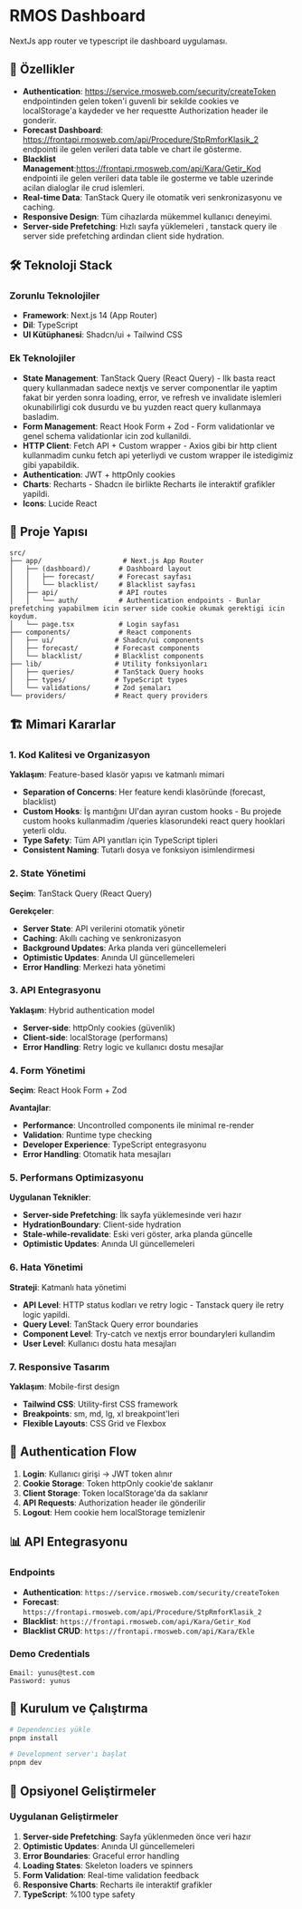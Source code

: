 # RMOS Dashboard

NextJs app router ve typescript ile dashboard uygulaması.

## 🚀 Özellikler

- **Authentication**: https://service.rmosweb.com/security/createToken endpointinden gelen token'i guvenli bir sekilde cookies ve localStorage'a kaydeder ve her requestte Authorization header ile gonderir.
- **Forecast Dashboard**: https://frontapi.rmosweb.com/api/Procedure/StpRmforKlasik_2 endpointi ile gelen verileri data table ve chart ile gösterme.
- **Blacklist Management**:https://frontapi.rmosweb.com/api/Kara/Getir_Kod endpointi ile gelen verileri data table ile gosterme ve table uzerinde acilan dialoglar ile crud islemleri.
- **Real-time Data**: TanStack Query ile otomatik veri senkronizasyonu ve caching.
- **Responsive Design**: Tüm cihazlarda mükemmel kullanıcı deneyimi.
- **Server-side Prefetching**: Hızlı sayfa yüklemeleri , tanstack query ile server side prefetching ardindan client side hydration.

## 🛠️ Teknoloji Stack

### Zorunlu Teknolojiler

- **Framework**: Next.js 14 (App Router)
- **Dil**: TypeScript
- **UI Kütüphanesi**: Shadcn/ui + Tailwind CSS

### Ek Teknolojiler

- **State Management**: TanStack Query (React Query) - Ilk basta react query kullanmadan sadece nextjs ve server componentlar ile yaptim fakat bir yerden sonra loading, error, ve refresh ve invalidate islemleri okunabilirligi cok dusurdu ve bu yuzden react query kullanmaya basladim.
- **Form Management**: React Hook Form + Zod - Form validationlar ve genel schema validationlar icin zod kullanildi.
- **HTTP Client**: Fetch API + Custom wrapper - Axios gibi bir http client kullanmadim cunku fetch api yeterliydi ve custom wrapper ile istedigimiz gibi yapabildik.
- **Authentication**: JWT + httpOnly cookies
- **Charts**: Recharts - Shadcn ile birlikte Recharts ile interaktif grafikler yapildi.
- **Icons**: Lucide React

## 📁 Proje Yapısı

```
src/
├── app/                    # Next.js App Router
│   ├── (dashboard)/       # Dashboard layout
│   │   ├── forecast/      # Forecast sayfası
│   │   └── blacklist/     # Blacklist sayfası
│   ├── api/               # API routes
│   │   └── auth/          # Authentication endpoints - Bunlar prefetching yapabilmem icin server side cookie okumak gerektigi icin koydum.
│   └── page.tsx           # Login sayfası
├── components/            # React components
│   ├── ui/               # Shadcn/ui components
│   ├── forecast/         # Forecast components
│   └── blacklist/        # Blacklist components
├── lib/                  # Utility fonksiyonları
│   ├── queries/          # TanStack Query hooks
│   ├── types/            # TypeScript types
│   └── validations/      # Zod şemaları
└── providers/            # React query providers
```

## 🏗️ Mimari Kararlar

### 1. Kod Kalitesi ve Organizasyon

**Yaklaşım**: Feature-based klasör yapısı ve katmanlı mimari

- **Separation of Concerns**: Her feature kendi klasöründe (forecast, blacklist)
- **Custom Hooks**: İş mantığını UI'dan ayıran custom hooks - Bu projede custom hooks kullanmadim /queries klasorundeki react query hooklari yeterli oldu.
- **Type Safety**: Tüm API yanıtları için TypeScript tipleri
- **Consistent Naming**: Tutarlı dosya ve fonksiyon isimlendirmesi

### 2. State Yönetimi

**Seçim**: TanStack Query (React Query)

**Gerekçeler**:

- **Server State**: API verilerini otomatik yönetir
- **Caching**: Akıllı caching ve senkronizasyon
- **Background Updates**: Arka planda veri güncellemeleri
- **Optimistic Updates**: Anında UI güncellemeleri
- **Error Handling**: Merkezi hata yönetimi

### 3. API Entegrasyonu

**Yaklaşım**: Hybrid authentication model

- **Server-side**: httpOnly cookies (güvenlik)
- **Client-side**: localStorage (performans)
- **Error Handling**: Retry logic ve kullanıcı dostu mesajlar

### 4. Form Yönetimi

**Seçim**: React Hook Form + Zod

**Avantajlar**:

- **Performance**: Uncontrolled components ile minimal re-render
- **Validation**: Runtime type checking
- **Developer Experience**: TypeScript entegrasyonu
- **Error Handling**: Otomatik hata mesajları

### 5. Performans Optimizasyonu

**Uygulanan Teknikler**:

- **Server-side Prefetching**: İlk sayfa yüklemesinde veri hazır
- **HydrationBoundary**: Client-side hydration
- **Stale-while-revalidate**: Eski veri göster, arka planda güncelle
- **Optimistic Updates**: Anında UI güncellemeleri

### 6. Hata Yönetimi

**Strateji**: Katmanlı hata yönetimi

- **API Level**: HTTP status kodları ve retry logic - Tanstack query ile retry logic yapildi.
- **Query Level**: TanStack Query error boundaries
- **Component Level**: Try-catch ve nextjs error boundaryleri kullandim
- **User Level**: Kullanıcı dostu hata mesajları

### 7. Responsive Tasarım

**Yaklaşım**: Mobile-first design

- **Tailwind CSS**: Utility-first CSS framework
- **Breakpoints**: sm, md, lg, xl breakpoint'leri
- **Flexible Layouts**: CSS Grid ve Flexbox

## 🔐 Authentication Flow

1. **Login**: Kullanıcı girişi → JWT token alınır
2. **Cookie Storage**: Token httpOnly cookie'de saklanır
3. **Client Storage**: Token localStorage'da da saklanır
4. **API Requests**: Authorization header ile gönderilir
5. **Logout**: Hem cookie hem localStorage temizlenir

## 📊 API Entegrasyonu

### Endpoints

- **Authentication**: `https://service.rmosweb.com/security/createToken`
- **Forecast**: `https://frontapi.rmosweb.com/api/Procedure/StpRmforKlasik_2`
- **Blacklist**: `https://frontapi.rmosweb.com/api/Kara/Getir_Kod`
- **Blacklist CRUD**: `https://frontapi.rmosweb.com/api/Kara/Ekle`

### Demo Credentials

```
Email: yunus@test.com
Password: yunus
```

## 🚀 Kurulum ve Çalıştırma

```bash
# Dependencies yükle
pnpm install

# Development server'ı başlat
pnpm dev

```

## 🎯 Opsiyonel Geliştirmeler

### Uygulanan Geliştirmeler

1. **Server-side Prefetching**: Sayfa yüklenmeden önce veri hazır
2. **Optimistic Updates**: Anında UI güncellemeleri
3. **Error Boundaries**: Graceful error handling
4. **Loading States**: Skeleton loaders ve spinners
5. **Form Validation**: Real-time validation feedback
6. **Responsive Charts**: Recharts ile interaktif grafikler
7. **TypeScript**: %100 type safety
